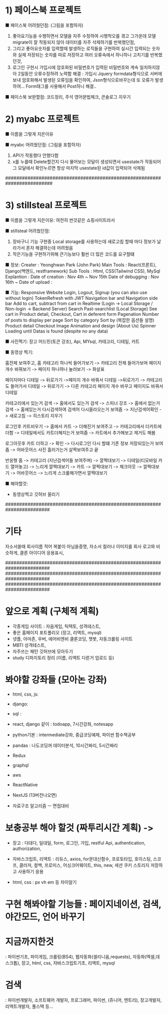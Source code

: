 # 1) 페이스북 프로젝트

■ 페이스북 어려웠던점: (그림을 포함하자)
1. 좋아요기능을 수행하면서 모델을 자주 수정하여 시행착오를 겪고 그가운데 모델 migrate이 잘 작동되지 않아 데이터를 자주 삭제하기를 반복했던점,
2. 그리고 좋아요숫자를 입력할때 발생하는 로직들을 구현하여 실시간 입력되는 숫자와 실제 저장되는 숫자를 따로 저장하고
여러 오류속에서 하나하나 고치기를 반복했던것,
3. 로그인 구현시 가입시에 암호화된 비밀번호가 입력된 비밀번호와 계속 일치하지않아 2일동안 오류수정하려 노력함
해결 : 가입시 Jquery formdata형식으로 서버에 보내 암호화해서 발생된 오류임을 확인하여, Json형식으로바꾸는데
또 오류가 발생하여... Form태그를 사용해서 Post하니 해결..

■ 페이스북 보완할점: 
코드정리, 주석 영어문법체크, 콘솔로그 지우기

# 2) myabc 프로젝트
■ 이름을 그렇게 지은이유

■ myabc 어려웠던점: (그림을 포함하자)
1. API가 작동했다 안했다함
2. x를 누를때 Delete할건지 다시 물어보는 모달이 생성되면서 usestate가 작동되어
그 모달에서 확인누르면 항상 마지막 usestate된 id값이 입력되어 삭제됨

#########################################################################
# 3) stillsteal 프로젝트
■ 이름을 그렇게 지은이유:
여전히 싼것같은 쇼핑사이트라서

■ stillsteal 어려웠던점:
1. 장바구니 기능 구현중 Local storage를 사용하는데 새로고침 할때 마다 정보가 날라가서 혼자 해결하는데 어려웠음
2. 작은기능을 구현하기위해 큰기능보다 훨씬 더 많은 코드를 요구할떄

■ 정보:
Creater : Yeonghwan Park (John Park)
Main Tools : React(프론트), Django(백엔드, restframework)
Sub Tools : Html, CSS(Tailwind CSS), MySql
Explantion : 
Date of creation : Nov 4th ~ Nov 15th
Date of debugging : Nov 16th ~
Date of upload : 

■ 기능:
Responsive Website
Login, Logout, Signup (you can also use without login)
TokenRefresh with JWT
Navigation bar and Navigation side bar
Add to cart, subtract from cart in Realtime (Login -> Local Storage / Non-login -> Backend Server)
Search
Past-searchlist (Local Storage)
See cart in Product detail, Checkout, Cart in deferent form
Pagenation
Number of posts to display per page
Sort by category
Sort by (복잡한 옵션들 설명)
Product detail
Checkout
Image Animation and design (About Us)
Spinner Loading until Datas is found (despite no any data)

■ 사진찍기: 
장고 어드민(토큰 강조), Api, MYsql, 카테고리, 디테일, 카트


■ 동영상 찍기:

홈전체 보여주고, 홈 카테고리 하나씩 들어가보기 -> 카테고리 전체 들어가보며 페이지 개수 바꿔보기 -> 페이지 하나하나 눌러보기 -> 화살표

페이지마다 디테일 -> 뒤로가기 ->페이지 개수 바꿔서 디테일 ->뒤로가기 -> 카테고리도 들어가서 디테일 -> 뒤로가기 -> 다른 카테고리 페이지 개수 바꾸고 페이지도 바꿔서 디테일

카테고리에서 있는거 검색 -> 홈에서도 있는거 검색 -> 스피너 강조 -> 홈에서 없는거 검색 -> 홈에있는거 다시검색하여 검색어 다시올라오는거 보여줌 -> 지난검색어확인 -> 새로고침 -> 히스토리 지우기

로그인후 카트비우기 -> 홈에서 카트 -> 더해진거 보여주고 -> 카테고리에서 더카트에더함 -> 디테일에서도 카트더해지는거 보여줌 -> 카트에서 추가해보고 제거도 해봄

로그아웃후 카트 더하고 -> 확인 -> 다시로그인 다시 할떄 기존 정보 저장되있는거 보여줌 -> 어바웃어스 사진 흘러가는거 살짝보여주고 끝

반응형 홈 ->  카테고리 (지난검색어들 보여주며) ->  깔짝대보기 -> 디테일(티모바일 카드 열어놓고) -> 느리게 깔짝대보기 -> 카트 -> 깔짝대보기 -> 체크아웃 -> 깔짝대보기 -> 어바웃어스 -> 느리게 스크롤해가면서 깔짝대보기



■ 해야할것: 
- 동영상찍고 깃허브 올리기

########################################################################
# 기타
자소서쓸때 회사이름 적어 복붙이 아님을증명,
자소서 컬러나 이미지를 회사 로고와 비슷하게, 클론 아이디어 응용표시,

########################################################################
########################################################################
########################################################################

# 앞으로 계획 (구체적 계획)
- 각종게임 사이트 : 자음게임, 틱택토, 성격테스트,
- 좋은 홈페이지 포트폴리오 (장고, 리액트, mysql)
- 넷플, 아마존, 우버, 에어비엔비 클론코딩, 챗봇, 자동크롤링 사이트
- MBTI 성격테스트,
- 자주쓰는 패턴 깃허브에 모아두기
- study 디파지토리 정리 (이름, 리액트 다른거 업로드 등) 


# 봐야할 강좌들 (모아논 강좌)
- html, css, js: 
- django:
- sql :

- react, django 같이 : todoapp, 7시간강좌, notesapp

- python기본 : intermediate강좌, 중급코딩예제, 파이썬 함수책공부
- pandas : 나도코딩꺼 데이터분석, 10시간짜리, 5시간짜리

- Redux
- graphql
- aws
- ReactNative
- NextJS (13버전나오면)

- 자료구조 알고리즘
ㅡ 면접대비

# 보충공부 해야 할것 (짜투리시간 계획) -> 
- 장고 : 다대다, 일대일, form, 로그인, 가입, restful Api, authentication, authorization,
- 자바스크립트, 리액트 : 리듀스, axios, for문대신함수, 프로토타입, 호이스팅, 스코프, 클러저,
컬백, 프로미스, 어싱크어웨이트, this, new, 세션 쿠키 스토리지 저장하고 사용하기 응용

- html, css : px vh em 등 차이알기


# 구현 해봐야할 기능들 : 페이지네이션, 검색, 야간모드, 언어 바꾸기



# 지금까지한것
: 파이썬기초, 파이게임, 크롤링(BS4), 웹자동화(셀리니움,requests), 자동화(엑셀,데스크톱),
장고, html, css, 자바스크립트기초, 리액트, mysql

# 검색 
: 파이썬개발자, 소프트웨어 개발자, 프로그래머, 파이썬, (쥬니어, 엔트리), 장고개발자, 리액트개발자, 풀스택 등...
